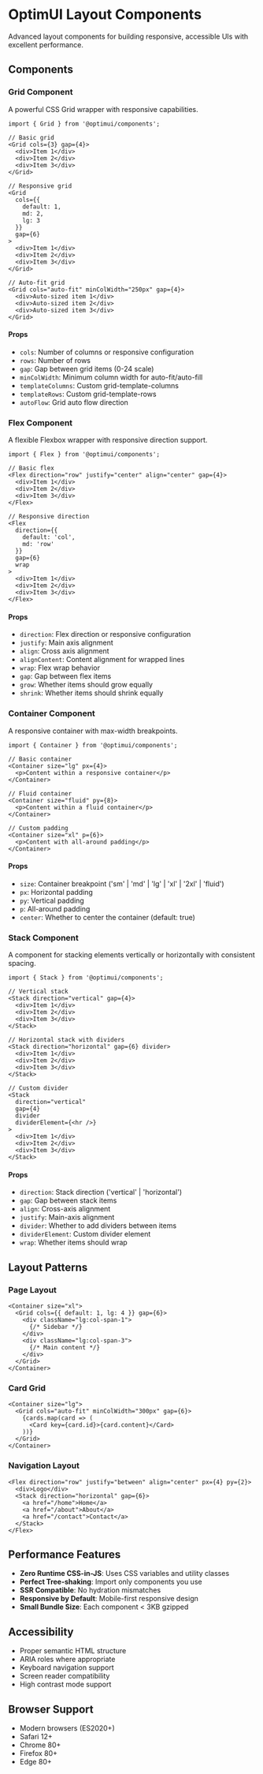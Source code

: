 # OptimUI Layout Components

Advanced layout components for building responsive, accessible UIs with excellent performance.

## Components

### Grid Component

A powerful CSS Grid wrapper with responsive capabilities.

```tsx
import { Grid } from '@optimui/components';

// Basic grid
<Grid cols={3} gap={4}>
  <div>Item 1</div>
  <div>Item 2</div>
  <div>Item 3</div>
</Grid>

// Responsive grid
<Grid 
  cols={{
    default: 1,
    md: 2,
    lg: 3
  }}
  gap={6}
>
  <div>Item 1</div>
  <div>Item 2</div>
  <div>Item 3</div>
</Grid>

// Auto-fit grid
<Grid cols="auto-fit" minColWidth="250px" gap={4}>
  <div>Auto-sized item 1</div>
  <div>Auto-sized item 2</div>
  <div>Auto-sized item 3</div>
</Grid>
```

#### Props

- `cols`: Number of columns or responsive configuration
- `rows`: Number of rows
- `gap`: Gap between grid items (0-24 scale)
- `minColWidth`: Minimum column width for auto-fit/auto-fill
- `templateColumns`: Custom grid-template-columns
- `templateRows`: Custom grid-template-rows
- `autoFlow`: Grid auto flow direction

### Flex Component

A flexible Flexbox wrapper with responsive direction support.

```tsx
import { Flex } from '@optimui/components';

// Basic flex
<Flex direction="row" justify="center" align="center" gap={4}>
  <div>Item 1</div>
  <div>Item 2</div>
  <div>Item 3</div>
</Flex>

// Responsive direction
<Flex 
  direction={{
    default: 'col',
    md: 'row'
  }}
  gap={6}
  wrap
>
  <div>Item 1</div>
  <div>Item 2</div>
  <div>Item 3</div>
</Flex>
```

#### Props

- `direction`: Flex direction or responsive configuration
- `justify`: Main axis alignment
- `align`: Cross axis alignment
- `alignContent`: Content alignment for wrapped lines
- `wrap`: Flex wrap behavior
- `gap`: Gap between flex items
- `grow`: Whether items should grow equally
- `shrink`: Whether items should shrink equally

### Container Component

A responsive container with max-width breakpoints.

```tsx
import { Container } from '@optimui/components';

// Basic container
<Container size="lg" px={4}>
  <p>Content within a responsive container</p>
</Container>

// Fluid container
<Container size="fluid" py={8}>
  <p>Content within a fluid container</p>
</Container>

// Custom padding
<Container size="xl" p={6}>
  <p>Content with all-around padding</p>
</Container>
```

#### Props

- `size`: Container breakpoint ('sm' | 'md' | 'lg' | 'xl' | '2xl' | 'fluid')
- `px`: Horizontal padding
- `py`: Vertical padding
- `p`: All-around padding
- `center`: Whether to center the container (default: true)

### Stack Component

A component for stacking elements vertically or horizontally with consistent spacing.

```tsx
import { Stack } from '@optimui/components';

// Vertical stack
<Stack direction="vertical" gap={4}>
  <div>Item 1</div>
  <div>Item 2</div>
  <div>Item 3</div>
</Stack>

// Horizontal stack with dividers
<Stack direction="horizontal" gap={6} divider>
  <div>Item 1</div>
  <div>Item 2</div>
  <div>Item 3</div>
</Stack>

// Custom divider
<Stack 
  direction="vertical" 
  gap={4} 
  divider 
  dividerElement={<hr />}
>
  <div>Item 1</div>
  <div>Item 2</div>
  <div>Item 3</div>
</Stack>
```

#### Props

- `direction`: Stack direction ('vertical' | 'horizontal')
- `gap`: Gap between stack items
- `align`: Cross-axis alignment
- `justify`: Main-axis alignment
- `divider`: Whether to add dividers between items
- `dividerElement`: Custom divider element
- `wrap`: Whether items should wrap

## Layout Patterns

### Page Layout

```tsx
<Container size="xl">
  <Grid cols={{ default: 1, lg: 4 }} gap={6}>
    <div className="lg:col-span-1">
      {/* Sidebar */}
    </div>
    <div className="lg:col-span-3">
      {/* Main content */}
    </div>
  </Grid>
</Container>
```

### Card Grid

```tsx
<Container size="lg">
  <Grid cols="auto-fit" minColWidth="300px" gap={6}>
    {cards.map(card => (
      <Card key={card.id}>{card.content}</Card>
    ))}
  </Grid>
</Container>
```

### Navigation Layout

```tsx
<Flex direction="row" justify="between" align="center" px={4} py={2}>
  <div>Logo</div>
  <Stack direction="horizontal" gap={6}>
    <a href="/home">Home</a>
    <a href="/about">About</a>
    <a href="/contact">Contact</a>
  </Stack>
</Flex>
```

## Performance Features

- **Zero Runtime CSS-in-JS**: Uses CSS variables and utility classes
- **Perfect Tree-shaking**: Import only components you use
- **SSR Compatible**: No hydration mismatches
- **Responsive by Default**: Mobile-first responsive design
- **Small Bundle Size**: Each component < 3KB gzipped

## Accessibility

- Proper semantic HTML structure
- ARIA roles where appropriate
- Keyboard navigation support
- Screen reader compatibility
- High contrast mode support

## Browser Support

- Modern browsers (ES2020+)
- Safari 12+
- Chrome 80+
- Firefox 80+
- Edge 80+